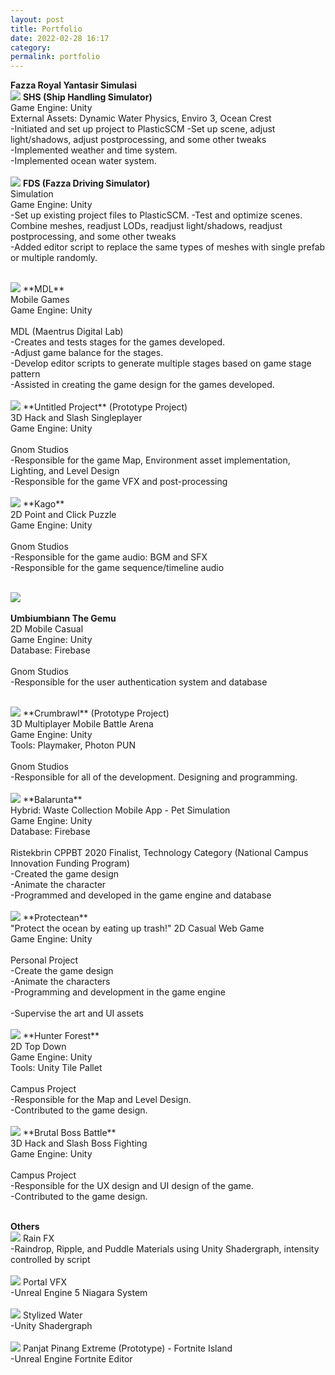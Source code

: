 ```yaml
---
layout: post
title: Portfolio‎
date: 2022-02-28 16:17
category:
permalink: portfolio
---
```

**Fazza Royal Yantasir Simulasi**<br/>
<img src="/images/fulls/shipweather.gif" class="fit image">
**SHS (Ship Handling Simulator)**<br/>
Game Engine: Unity<br/>
External Assets: Dynamic Water Physics, Enviro 3, Ocean Crest<br/>
-Initiated and set up project to PlasticSCM
-Set up scene, adjust light/shadows, adjust postprocessing, and some other tweaks<br/>
-Implemented weather and time system.<br/>
-Implemented ocean water system.<br/><br/>
<img src="/images/fulls/fds.gif" class="fit image">
**FDS (Fazza Driving Simulator)**<br/>
Simulation<br/>
Game Engine: Unity<br/>
-Set up existing project files to PlasticSCM.
-Test and optimize scenes. Combine meshes, readjust LODs, readjust light/shadows, readjust postprocessing, and some other tweaks<br/>
-Added editor script to replace the same types of meshes with single prefab or multiple randomly.<br/><br/>

<img src="/images/fulls/grid mdl.png" class="fit image">
**MDL**<br/>
Mobile Games<br/>
Game Engine: Unity<br/><br/>
MDL (Maentrus Digital Lab)<br/>
-Creates and tests stages for the games developed.<br/>
-Adjust game balance for the stages.<br/>
-Develop editor scripts to generate multiple stages based on game stage pattern<br/>
-Assisted in creating the game design for the games developed.<br/><br/>

<img src="/images/fulls/projectp.png" class="fit image">
**Untitled Project** (Prototype Project)<br/>
3D Hack and Slash Singleplayer<br/>
Game Engine: Unity<br/><br/>
Gnom Studios<br/>
-Responsible for the game Map, Environment asset implementation, Lighting, and Level Design<br/>
-Responsible for the game VFX and post-processing <br/><br/>

<img src="/images/fulls/kago.png" class="fit image">
**Kago**<br/>
2D Point and Click Puzzle<br/>
Game Engine: Unity<br/><br/>
Gnom Studios<br/>
-Responsible for the game audio: BGM and SFX<br/>
-Responsible for the game sequence/timeline audio<br/><br/>

<img src="/images/fulls/umbi.jpg" class="fit image"><br/><br/>
**Umbiumbiann The Gemu**<br/>
2D Mobile Casual<br/>
Game Engine: Unity<br/>
Database: Firebase<br/><br/>
Gnom Studios<br/>
-Responsible for the user authentication system and database<br/><br/>

<img src="/images/fulls/crumbrawl.gif" class="fit image">
**Crumbrawl** (Prototype Project)<br/>
3D Multiplayer Mobile Battle Arena<br/>
Game Engine: Unity<br/>
Tools: Playmaker, Photon PUN<br/><br/>
Gnom Studios<br/>
-Responsible for all of the development. Designing and programming.<br/><br/>

<img src="/images/fulls/balarunta.png" class="fit image">
**Balarunta**<br/>
Hybrid: Waste Collection Mobile App - Pet Simulation<br/>
Game Engine: Unity<br/>
Database: Firebase<br/><br/>
Ristekbrin CPPBT 2020 Finalist, Technology Category (National Campus Innovation Funding Program)<br/>
-Created the game design<br/>
-Animate the character<br/>
-Programmed and developed in the game engine and database<br/><br/>

<img src="/images/fulls/protectean.png" class="fit image">
**Protectean**<br/>
"Protect the ocean by eating up trash!"
2D Casual Web Game<br/>
Game Engine: Unity<br/><br/>
Personal Project<br/>
-Create the game design<br/>
-Animate the characters<br/>
-Programming and development in the game engine<br/><br/>
-Supervise the art and UI assets<br/><br/>

<img src="/images/fulls/hfmap.png" class="fit image">
**Hunter Forest**<br/>
2D Top Down<br/>
Game Engine: Unity<br/>
Tools: Unity Tile Pallet<br/><br/>
Campus Project<br/>
-Responsible for the Map and Level Design.<br/>
-Contributed to the game design.<br/><br/>

<img src="/images/fulls/bbb.gif" class="fit image">
**Brutal Boss Battle**<br/>
3D Hack and Slash Boss Fighting<br/>
Game Engine: Unity<br/><br/>
Campus Project<br/>
-Responsible for the UX design and UI design of the game.<br/>
-Contributed to the game design.<br/><br/>

**Others**<br/>
<img src="/images/fulls/rainFX.gif" class="fit image">
Rain FX<br/>
-Raindrop, Ripple, and Puddle Materials using Unity Shadergraph, intensity controlled by script<br/><br/>
<img src="/images/fulls/portal_vfx.gif" class="fit image">
Portal VFX<br/>
-Unreal Engine 5 Niagara System<br/><br/>
<img src="/images/fulls/stylizedwater_shader.gif" class="fit image">
Stylized Water<br/>
-Unity Shadergraph<br/><br/>
<img src="/images/fulls/uefn1.gif" class="fit image">
Panjat Pinang Extreme (Prototype) - Fortnite Island<br/>
-Unreal Engine Fortnite Editor<br/><br/>
